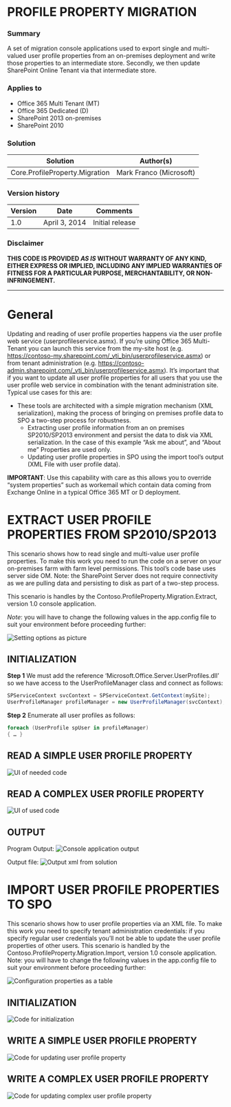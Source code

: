 # PROFILE PROPERTY MIGRATION #

### Summary ###
A set of migration console applications used to export single and multi-valued user profile properties from an on-premises deployment and write those properties to an intermediate store. Secondly, we then update SharePoint Online Tenant via that intermediate store.

### Applies to ###
-  Office 365 Multi Tenant (MT)
-  Office 365 Dedicated (D)
-  SharePoint 2013 on-premises
-  SharePoint 2010 


### Solution ###
Solution | Author(s)
---------|----------
Core.ProfileProperty.Migration | Mark Franco (Microsoft)

### Version history ###
Version  | Date | Comments
---------| -----| --------
1.0  | April 3, 2014 | Initial release

### Disclaimer ###
**THIS CODE IS PROVIDED *AS IS* WITHOUT WARRANTY OF ANY KIND, EITHER EXPRESS OR IMPLIED, INCLUDING ANY IMPLIED WARRANTIES OF FITNESS FOR A PARTICULAR PURPOSE, MERCHANTABILITY, OR NON-INFRINGEMENT.**


----------

# General #
Updating and reading of user profile properties happens via the user profile web service (userprofileservice.asmx). If you’re using Office 365 Multi-Tenant you can launch this service from the my-site host (e.g. https://contoso-my.sharepoint.com/_vti_bin/userprofileservice.asmx) or from tenant administration (e.g. https://contoso-admin.sharepoint.com/_vti_bin/userprofileservice.asmx). It’s important that if you want to update all user profile properties for all users that you use the user profile web service in combination with the tenant administration site. 
Typical use cases for this are:
- These tools are architected with a simple migration mechanism (XML serialization), making the process of bringing on premises profile data to SPO a two-step process for robustness.
	- Extracting user profile information from an on premises SP2010/SP2013 environment and persist the data to disk via XML serialization. In the case of this example “Ask me about”, and “About me” Properties are used only.
	- Updating user profile properties in SPO using the import tool’s output (XML File with user profile data).
	
**IMPORTANT**:
Use this capability with care as this allows you to override “system properties” such as workemail which contain data coming from Exchange Online in a typical Office 365 MT or D deployment.


# EXTRACT USER PROFILE PROPERTIES FROM SP2010/SP2013 #

This scenario shows how to read single and multi-value user profile properties. To make this work you need to run the code on a server on your on-premises farm with farm level permissions. This tool’s code base uses server side OM.
Note: the SharePoint Server does not require connectivity as we are pulling data and persisting to disk as part of a two-step process.

This scenario is handles by the Contoso.ProfileProperty.Migration.Extract, version 1.0 console application.

*Note*: you will have to change the following values in the app.config file to suit your environment before proceeding further:

![Setting options as picture](http://i.imgur.com/jvfY26z.png)


## INITIALIZATION ##
**Step 1**
We must add the reference ‘Microsoft.Office.Server.UserProfiles.dll’ so we have access to the UserProfileManager class and connect as follows:
```C#
SPServiceContext svcContext = SPServiceContext.GetContext(mySite);
UserProfileManager profileManager = new UserProfileManager(svcContext);
```
	
**Step 2**
Enumerate all user profiles as follows:

```C#
foreach (UserProfile spUser in profileManager)
{ … }
```


## READ A SIMPLE USER PROFILE PROPERTY ##
![UI of needed code](http://i.imgur.com/MfGhSsP.png)

## READ A COMPLEX USER PROFILE PROPERTY ##
![UI of used code](http://i.imgur.com/1sKb9fM.png)

## OUTPUT ##
Program Output:
![Console application output](http://i.imgur.com/CypFjV8.png)

Output file:
![Output xml from solution](http://i.imgur.com/5ZGRh7x.png)



# IMPORT USER PROFILE PROPERTIES TO SPO #

This scenario shows how to user profile properties via an XML file. To make this work you need to specify tenant administration credentials: if you specify regular user credentials you’ll not be able to update the user profile properties of other users.
This scenario is handled by the Contoso.ProfileProperty.Migration.Import, version 1.0 console application.
Note: you will have to change the following values in the app.config file to suit your environment before proceeding further:

![Configuration properties as a table](http://i.imgur.com/ZH3wzYK.png)

## INITIALIZATION ##

![Code for initialization](http://i.imgur.com/N2zGQG4.png)

## WRITE A SIMPLE USER PROFILE PROPERTY ##

![Code for updating user profile property](http://i.imgur.com/UOrKZVv.png)

## WRITE A COMPLEX USER PROFILE PROPERTY ##
![Code for updating complex user profile property](http://i.imgur.com/dxSQdJU.png)